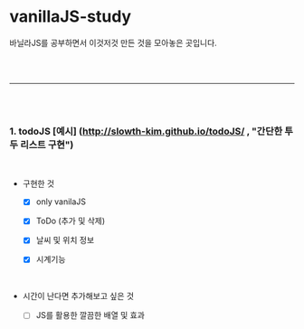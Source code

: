 # vanillaJS-study
바닐라JS를 공부하면서 이것저것 만든 것을 모아놓은 곳입니다.


</br>
</br>

***

</br>
</br>


### 1. todoJS [예시] (http://slowth-kim.github.io/todoJS/ , "간단한 투두 리스트 구현")

</br>

+ 구현한 것

  - [X] only vanilaJS
  - [X] ToDo (추가 및 삭제)
  - [X] 날씨 및 위치 정보
  - [X] 시계기능


</br>

+ 시간이 난다면 추가해보고 싶은 것

  - [ ] JS를 활용한 깔끔한 배열 및 효과
  
  
  </br>
